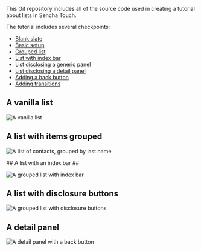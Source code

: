 This Git repository includes all of the source code used in creating a tutorial about lists in Sencha Touch.

The tutorial includes several checkpoints:

* [Blank slate](https://github.com/nelstrom/Sencha-Touch-listeners-demo/tree/00_blank_slate)
* [Basic setup](https://github.com/nelstrom/Sencha-Touch-listeners-demo/tree/01_basic_setup)
* [Grouped list](https://github.com/nelstrom/Sencha-Touch-listeners-demo/tree/02_grouped_list)
* [List with index bar](https://github.com/nelstrom/Sencha-Touch-listeners-demo/tree/03_list_with_index)
* [List disclosing a generic panel](https://github.com/nelstrom/Sencha-Touch-listeners-demo/tree/04_add_generic_panel)
* [List disclosing a detail panel](https://github.com/nelstrom/Sencha-Touch-listeners-demo/tree/05_add_detail_panel)
* [Adding a back button](https://github.com/nelstrom/Sencha-Touch-listeners-demo/tree/06_add_back_button)
* [Adding transitions](https://github.com/nelstrom/Sencha-Touch-listeners-demo/tree/07_add_transitions)


## A vanilla list ##

![A vanilla list](https://github.com/nelstrom/Sencha-Touch-list-view-demo/raw/master/screengrabs/simple-list.png)

## A list with items grouped ##

![A list of contacts, grouped by last name](https://github.com/nelstrom/Sencha-Touch-list-view-demo/raw/master/screengrabs/grouped-list.png)

## A list with an index bar ##

![A grouped list with index bar](https://github.com/nelstrom/Sencha-Touch-list-view-demo/raw/master/screengrabs/grouped-list-with-index.png)

## A list with disclosure buttons ##

![A grouped list with disclosure buttons](https://github.com/nelstrom/Sencha-Touch-list-view-demo/raw/master/screengrabs/list-with-detail-buttons.png)

## A detail panel ##

![A detail panel with a back button](https://github.com/nelstrom/Sencha-Touch-list-view-demo/raw/master/screengrabs/detail-panel-back-button.png)

